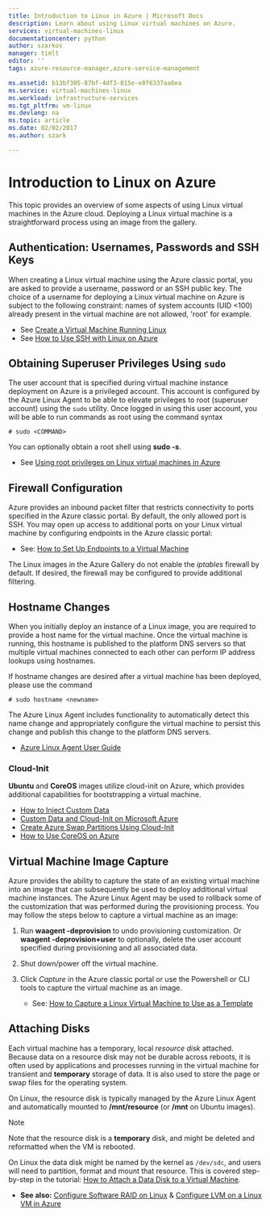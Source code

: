 ```yaml
---
title: Introduction to Linux in Azure | Microsoft Docs
description: Learn about using Linux virtual machines on Azure.
services: virtual-machines-linux
documentationcenter: python
author: szarkos
manager: timlt
editor: ''
tags: azure-resource-manager,azure-service-management

ms.assetid: b13bf305-87bf-4df3-815e-e8f6337aa6ea
ms.service: virtual-machines-linux
ms.workload: infrastructure-services
ms.tgt_pltfrm: vm-linux
ms.devlang: na
ms.topic: article
ms.date: 02/02/2017
ms.author: szark

---
```

# Introduction to Linux on Azure
This topic provides an overview of some aspects of using Linux virtual machines in the Azure cloud. Deploying a Linux virtual machine is a straightforward process using an image from the gallery.

## Authentication: Usernames, Passwords and SSH Keys
When creating a Linux virtual machine using the Azure classic portal, you are asked to provide a username, password or an SSH public key. The choice of a username for deploying a Linux virtual machine on Azure is subject to the following constraint: names of system accounts (UID <100) already present in the virtual machine are not allowed, 'root' for example.

* See [Create a Virtual Machine Running Linux](../virtual-machines-linux-quick-create-cli.md?toc=%2fazure%2fvirtual-machines%2flinux%2ftoc.json)
* See [How to Use SSH with Linux on Azure](mac-create-ssh-keys.md?toc=%2fazure%2fvirtual-machines%2flinux%2ftoc.json)

## Obtaining Superuser Privileges Using `sudo`
The user account that is specified during virtual machine instance deployment on Azure is a privileged account. This account is configured by the Azure Linux Agent to be able to elevate privileges to root (superuser account) using the `sudo` utility. Once logged in using this user account, you will be able to run commands as root using the command syntax

    # sudo <COMMAND>

You can optionally obtain a root shell using **sudo -s**.

* See [Using root privileges on Linux virtual machines in Azure](../virtual-machines-linux-use-root-privileges.md?toc=%2fazure%2fvirtual-machines%2flinux%2ftoc.json)

## Firewall Configuration
Azure provides an inbound packet filter that restricts connectivity to ports specified in the Azure classic portal. By default, the only allowed port is SSH. You may open up access to additional ports on your Linux virtual machine by configuring endpoints in the Azure classic portal:

* See: [How to Set Up Endpoints to a Virtual Machine](../windows/classic/setup-endpoints.md?toc=%2fazure%2fvirtual-machines%2fwindows%2fclassic%2ftoc.json)

The Linux images in the Azure Gallery do not enable the *iptables* firewall by default. If desired, the firewall may be configured to provide additional filtering.

## Hostname Changes
When you initially deploy an instance of a Linux image, you are required to provide a host name for the virtual machine. Once the virtual machine is running, this hostname is published to the platform DNS servers so that multiple virtual machines connected to each other can perform IP address lookups using hostnames.

If hostname changes are desired after a virtual machine has been deployed, please use the command

    # sudo hostname <newname>

The Azure Linux Agent includes functionality to automatically detect this name change and appropriately configure the virtual machine to persist this change and publish this change to the platform DNS servers.

* [Azure Linux Agent User Guide](../windows/agent-user-guide.md?toc=%2fazure%2fvirtual-machines%2flinux%2ftoc.json)

### Cloud-Init
**Ubuntu** and **CoreOS** images utilize cloud-init on Azure, which provides additional capabilities for bootstrapping a virtual machine.

* [How to Inject Custom Data](../windows/classic/inject-custom-data.md?toc=%2fazure%2fvirtual-machines%2fwindows%2fclassic%2ftoc.json)
* [Custom Data and Cloud-Init on Microsoft Azure](https://azure.microsoft.com/blog/2014/04/21/custom-data-and-cloud-init-on-windows-azure/)
* [Create Azure Swap Partitions Using Cloud-Init](https://wiki.ubuntu.com/AzureSwapPartitions)
* [How to Use CoreOS on Azure](https://coreos.com/os/docs/latest/booting-on-azure.html)

## Virtual Machine Image Capture
Azure provides the ability to capture the state of an existing virtual machine into an image that can subsequently be used to deploy additional virtual machine instances. The Azure Linux Agent may be used to rollback some of the customization that was performed during the provisioning process. You may follow the steps below to capture a virtual machine as an image:

1. Run **waagent -deprovision** to undo provisioning customization. Or **waagent -deprovision+user** to optionally, delete the user account specified during provisioning and all associated data.
2. Shut down/power off the virtual machine.
3. Click *Capture* in the Azure classic portal or use the Powershell or CLI tools to capture the virtual machine as an image.
   
   * See: [How to Capture a Linux Virtual Machine to Use as a Template](linux/classic/capture-image.md?toc=%2fazure%2fvirtual-machines%2flinux%2fclassic%2ftoc.json)

## Attaching Disks
Each virtual machine has a temporary, local *resource disk* attached. Because data on a resource disk may not be durable across reboots, it is often used by applications and processes running in the virtual machine for transient and **temporary** storage of data. It is also used to store the page or swap files for the operating system.

On Linux, the resource disk is typically managed by the Azure Linux Agent and automatically mounted to **/mnt/resource** (or **/mnt** on Ubuntu images).

> [!NOTE]
> Note that the resource disk is a **temporary** disk, and might be deleted and reformatted when the VM is rebooted.
> 
> 

On Linux the data disk might be named by the kernel as `/dev/sdc`, and users will need to partition, format and mount that resource. This is covered step-by-step in the tutorial: [How to Attach a Data Disk to a Virtual Machine](../windows/classic/attach-disk.md?toc=%2fazure%2fvirtual-machines%2flinux%2fclassic%2ftoc.json).

* **See also:** [Configure Software RAID on Linux](configure-raid.md?toc=%2fazure%2fvirtual-machines%2flinux%2ftoc.json) & [Configure LVM on a Linux VM in Azure](configure-lvm.md?toc=%2fazure%2fvirtual-machines%2flinux%2ftoc.json)

